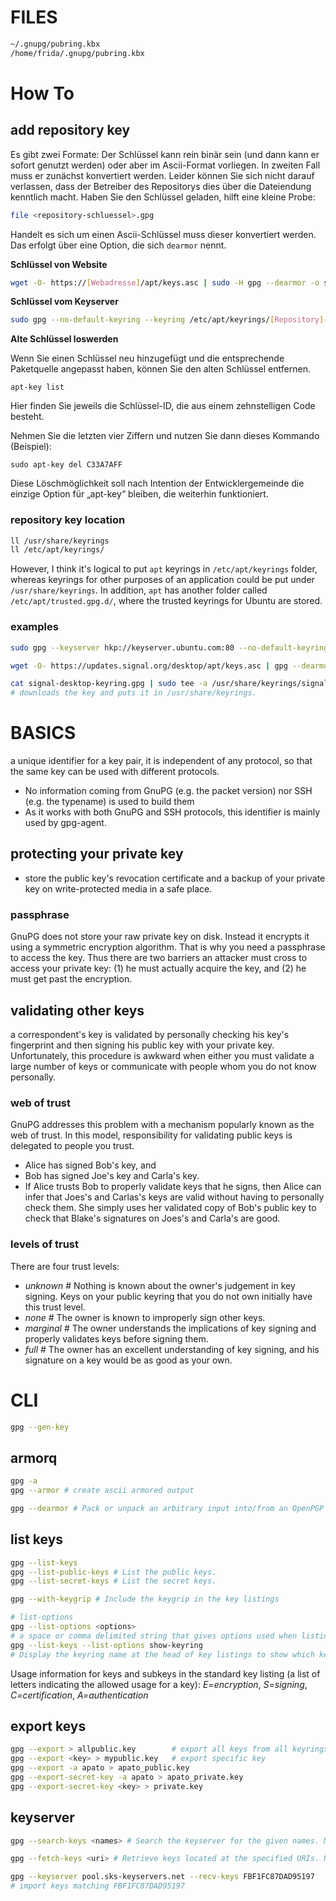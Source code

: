 # FILES

```sh
~/.gnupg/pubring.kbx
/home/frida/.gnupg/pubring.kbx
```

# How To

## add repository key

Es gibt zwei Formate: Der Schlüssel kann rein binär sein (und dann  kann er sofort genutzt werden) oder aber im Ascii-Format vorliegen. In zweiten Fall muss er zunächst konvertiert werden. Leider können Sie sich nicht darauf verlassen, dass der Betreiber des Repositorys dies über die Dateiendung kenntlich macht. Haben Sie den Schlüssel geladen, hilft eine kleine Probe:

```sh
file <repository-schluessel>.gpg
```

Handelt es sich um einen Ascii-Schlüssel muss dieser konvertiert werden. Das erfolgt über eine Option, die sich `dearmor` nennt.

**Schlüssel von Website**

```sh
wget -O- https://[Webadresse]/apt/keys.asc | sudo -H gpg --dearmor -o sudo tee /etc/apt/keyrings/xyz.gpg
```

**Schlüssel vom Keyserver**

```sh
sudo gpg --no-default-keyring --keyring /etc/apt/keyrings/[Repository]-archive-keyring.gpg --keyserver --recv-keys [Fingerprint]
```

**Alte Schlüssel loswerden**

Wenn Sie einen Schlüssel neu hinzugefügt und die entsprechende  Paketquelle angepasst haben, können Sie den alten Schlüssel entfernen. 

```
apt-key list
```

Hier finden Sie jeweils die Schlüssel-ID, die aus einem zehnstelligen Code besteht. 

Nehmen Sie die letzten vier Ziffern und nutzen Sie dann dieses Kommando (Beispiel):

```
sudo apt-key del C33A7AFF
```

Diese Löschmöglichkeit soll nach Intention der Entwicklergemeinde die einzige Option für „apt-key“ bleiben, die weiterhin funktioniert.

### repository key location

```sh
ll /usr/share/keyrings
ll /etc/apt/keyrings/
```

However, I think it's logical to put `apt` keyrings in `/etc/apt/keyrings` folder, whereas keyrings for other purposes of an application could be put under `/usr/share/keyrings`. In addition, `apt` has another folder called `/etc/apt/trusted.gpg.d/`, where the trusted keyrings for Ubuntu are stored.

### examples

```sh
sudo gpg --keyserver hkp://keyserver.ubuntu.com:80 --no-default-keyring --keyring /usr/share/keyrings/<ppa-name>.gpg --recv-keys 00000000
```



```sh
wget -O- https://updates.signal.org/desktop/apt/keys.asc | gpg --dearmor > signal-desktop-keyring.gpg

cat signal-desktop-keyring.gpg | sudo tee -a /usr/share/keyrings/signal-desktop-keyring.gpg > /dev/null
# downloads the key and puts it in /usr/share/keyrings.
```



# BASICS

a unique identifier for a key pair, it is independent of any protocol, so that the same key can be used with different protocols. 

* No information coming from GnuPG (e.g. the packet version) nor SSH (e.g. the typename) is used to build them
* As it works with both GnuPG and SSH protocols, this identifier is mainly used by gpg-agent.

## protecting your private key

* store the public key's revocation certificate and a backup of your private key on write-protected media in a safe place.

### passphrase

GnuPG does not store your raw private key on disk. Instead it encrypts it using a symmetric encryption algorithm. That is why you need a passphrase to access the key. Thus there are two barriers an attacker must cross to access your private key: (1) he must actually acquire the key, and (2) he must get past the encryption.

## validating other keys

a correspondent's key is validated by personally checking his key's fingerprint and then signing his public key with your private key. Unfortunately, this procedure is awkward when either you must validate a large number of keys or communicate with people whom you do not know personally.

### web of trust

GnuPG addresses this problem with a mechanism popularly known as the web of trust. In this model, responsibility for validating public keys is delegated to people you trust.

* Alice has signed Bob's key, and
* Bob has signed Joe's key and Carla's key.
* If Alice trusts Bob to properly validate keys that he signs, then Alice can infer that Joes's and Carlas's keys are valid without having to personally check them. She simply uses her validated copy of Bob's public key to check that Blake's signatures on Joes's and Carla's are good.

### levels of trust

There are four trust levels:

* *unknown* # Nothing is known about the owner's judgement in key signing. Keys on your public keyring that you do not own initially have this trust level.
* *none* # The owner is known to improperly sign other keys.
* *marginal* # The owner understands the implications of key signing and properly validates keys before signing them.
* *full* # The owner has an excellent understanding of key signing, and his signature on a key would be as good as your own.


# CLI

```sh
gpg --gen-key
```

## armorq

```sh
gpg -a
gpg --armor # create ascii armored output

gpg --dearmor # Pack or unpack an arbitrary input into/from an OpenPGP ASCII armor.
```

## list keys

```sh
gpg --list-keys
gpg --list-public-keys # List the public keys.  
gpg --list-secret-keys # List the secret keys.  

gpg --with-keygrip # Include the keygrip in the key listings
```

```sh
# list-options
gpg --list-options <options> 
# a space or comma delimited string that gives options used when listing keys
gpg --list-keys --list-options show-keyring 
# Display the keyring name at the head of key listings to show which keyring a given key resides on.
```

Usage information for keys and subkeys in the standard key listing (a list of letters indicating the allowed usage for a key): *E=encryption*, *S=signing*, *C=certification*, *A=authentication*

## export keys

```sh
gpg --export > allpublic.key        # export all keys from all keyrings to the specified file
gpg --export <key> > mypublic.key   # export specific key
gpg --export -a apato > apato_public.key
gpg --export-secret-key -a apato > apato_private.key
gpg --export-secret-key <key> > private.key
```

## keyserver

```sh
gpg --search-keys <names> # Search the keyserver for the given names. Multiple names given here will be joined together to create the search string for the keyserver. Note that keyservers search for names in a different and simpler way than gpg does.  The best choice is to use a  mail  address. Due to data privacy reasons keyservers may even not even allow searching by user id or mail address and thus may only return results when being used with `--recv-key` to search by key fingerprint or keyid.

gpg --fetch-keys <uri> # Retrieve keys located at the specified URIs. Note that different installations of GnuPG may support different protocols (HTTP, FTP, LDAP). When using HTTPS the system provided root certificates are used by this command.
```

```sh
gpg --keyserver pool.sks-keyservers.net --recv-keys FBF1FC87DAD95197
# import keys matching FBF1FC87DAD95197
```

